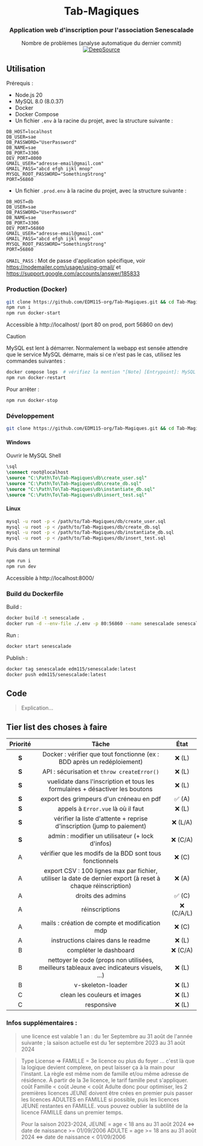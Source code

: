 <center>

# Tab-Magiques

### Application web d'inscription pour l'association Senescalade

Nombre de problèmes (analyse automatique du dernier commit) [![DeepSource](https://app.deepsource.com/gh/EDM115-org/Tab-Magiques.svg/?label=active+issues&show_trend=true&token=WF6hxNEht95_hyiFpZdVK2h6)](https://app.deepsource.com/gh/EDM115-org/Tab-Magiques/)

</center>

## Utilisation

Prérequis :

- Node.js 20
- MySQL 8.0 (8.0.37)
- Docker
- Docker Compose
- Un fichier `.env` à la racine du projet, avec la structure suivante :

```env
DB_HOST=localhost
DB_USER=sae
DB_PASSWORD="UserPassword"
DB_NAME=sae
DB_PORT=3306
DEV_PORT=8000
GMAIL_USER="adresse-email@gmail.com"
GMAIL_PASS="abcd efgh ijkl mnop"
MYSQL_ROOT_PASSWORD="SomethingStrong"
PORT=56860
```

- Un fichier `.prod.env` à la racine du projet, avec la structure suivante :

```env
DB_HOST=db
DB_USER=sae
DB_PASSWORD="UserPassword"
DB_NAME=sae
DB_PORT=3306
DEV_PORT=56860
GMAIL_USER="adresse-email@gmail.com"
GMAIL_PASS="abcd efgh ijkl mnop"
MYSQL_ROOT_PASSWORD="SomethingStrong"
PORT=56860
```

`GMAIL_PASS` : Mot de passe d'application spécifique, voir https://nodemailer.com/usage/using-gmail/ et https://support.google.com/accounts/answer/185833

### Production (Docker)

```bash
git clone https://github.com/EDM115-org/Tab-Magiques.git && cd Tab-Magiques
npm run i
npm run docker-start
```

Accessible à http://localhost/ (port 80 on prod, port 56860 on dev)

> [!CAUTION]
> MySQL est lent à démarrer. Normalement la webapp est sensée attendre que le service MySQL démarre, mais si ce n'est pas le cas, utilisez les commandes suivantes :

```bash
docker compose logs  # vérifiez la mention "[Note] [Entrypoint]: MySQL init process done. Ready for start up."
npm run docker-restart
```

Pour arrêter :

```bash
npm run docker-stop
```

### Développement

```bash
git clone https://github.com/EDM115-org/Tab-Magiques.git && cd Tab-Magiques
```

#### Windows

Ouvrir le MySQL Shell

```sql
\sql
\connect root@localhost
\source "C:\Path\To\Tab-Magiques\db\create_user.sql"
\source "C:\Path\To\Tab-Magiques\db\create_db.sql"
\source "C:\Path\To\Tab-Magiques\db\instantiate_db.sql"
\source "C:\Path\To\Tab-Magiques\db\insert_test.sql"
```

#### Linux

```bash
mysql -u root -p < /path/to/Tab-Magiques/db/create_user.sql
mysql -u root -p < /path/to/Tab-Magiques/db/create_db.sql
mysql -u root -p < /path/to/Tab-Magiques/db/instantiate_db.sql
mysql -u root -p < /path/to/Tab-Magiques/db/insert_test.sql
```

Puis dans un terminal

```bash
npm run i
npm run dev
```

Accessible à http://localhost:8000/

### Build du Dockerfile

Build :

```bash
docker build -t senescalade .
docker run -d --env-file ./.env -p 80:56860 --name senescalade senescalade
```

Run :

```bash
docker start senescalade
```

Publish :

```bash
docker tag senescalade edm115/senescalade:latest
docker push edm115/senescalade:latest
```

## Code

> Explication...

## Tier list des choses à faire

|  Priorité  |                                                     Tâche                                                     |   État   |
| :---------: | :-------------------------------------------------------------------------------------------------------------: | :--------: |
| **S** |                   Docker : vérifier que tout fonctionne (ex : BDD après un redéploiement)                   |   ❌ (L)   |
| **S** |                                 API : sécurisation et `throw createError()`                                 |   ❌ (L)   |
| **S** |                 vuelidate dans l'inscription et tous les formulaires + désactiver les boutons                 |   ❌ (L)   |
| **S** |                                    export des grimpeurs d'un créneau en pdf                                    |   ✅ (A)   |
| **S** |                                     appels à `Error.vue` là où il faut                                     |   ❌ (L)   |
| **S** |                     vérifier la liste d'attente + reprise d'inscription (jump to paiement)                     |  ❌ (L/A)  |
| **S** |                                admin : modifier un utilisateur (+ lock d'infos)                                |  ❌ (C/A)  |
|      A      |                            vérifier que les modifs de la BDD sont tous fonctionnels                            |   ❌ (C)   |
|      A      | export CSV : 100 lignes max par fichier, utiliser la date de dernier export (à reset à chaque réinscription) |   ❌ (A)   |
|      A      |                                                droits des admins                                                |  ✅ (C)  |
|      A      |                                                 réinscriptions                                                 | ❌ (C/A/L) |
|      A      |                                 mails : création de compte et modification mdp                                 |   ❌ (C)   |
|      A      |                                       instructions claires dans le readme                                       |   ❌ (L)   |
|      B      |                                             compléter le dashboard                                             |  ❌ (C/A)  |
|      B      |            nettoyer le code (props non utilisées, meilleurs tableaux avec indicateurs visuels, ...)            |   ❌ (L)   |
|      B      |                                                v-skeleton-loader                                                |   ❌ (L)   |
|      C      |                                          clean les couleurs et images                                          |   ❌ (L)   |
|      C      |                                                   responsive                                                   |   ❌ (L)   |

### Infos supplémentaires :

> une licence est valable 1 an : du 1er Septembre au 31 août de l'année suivante ; la saison actuelle est du 1er septembre 2023 au 31 août 2024

> Type License => FAMILLE = 3e licence ou plus du foyer ...
> c'est là que la logique devient complexe, on peut laisser ça à la main pour l'instant.
> La règle est même nom de famille et/ou même adresse de résidence. À partir de la 3e licence, le tarif famille peut s'appliquer.
> coût Famille < coût Jeune < coût Adulte
> donc pour optimiser, les 2 premières licences JEUNE doivent être crées en premier puis passer les licences ADULTES en FAMILLE si possible, puis les licences JEUNE restantes en FAMILLE. vous pouvez oublier la subtilité de la licence FAMILLE dans un premier temps.
>
> Pour la saison 2023-2024, JEUNE = age < 18 ans au 31 août 2024  <=> date de naissance >= 01/09/2006
> ADULTE = age >= 18 ans au 31 août 2024  <=> date de naissance < 01/09/2006
